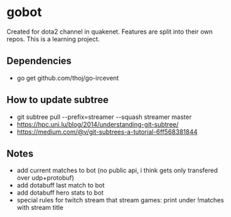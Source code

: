 gobot
===

Created for dota2 channel in quakenet. 
Features are split into their own repos. 
This is a learning project.


Dependencies
---
* go get github.com/thoj/go-ircevent

How to update subtree
---
* git subtree pull --prefix=streamer --squash streamer master
* https://hpc.uni.lu/blog/2014/understanding-git-subtree/
* https://medium.com/@v/git-subtrees-a-tutorial-6ff568381844

Notes
---
* add current matches to bot (no public api, i think gets only transfered over udp+protobuf)
* add dotabuff last match to bot
* add dotabuff hero stats to bot
* special rules for twitch stream that stream games: print under !matches with stream title
